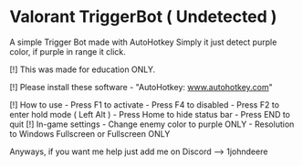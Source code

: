 # Valorant TriggerBot ( Undetected )
A simple Trigger Bot made with AutoHotkey
Simply it just detect purple color, if purple in range it click.

[!] This was made for education ONLY.

[!] Please install these software
    - "AutoHotkey: www.autohotkey.com"

[!] How to use
    - Press F1 to activate
    - Press F4 to disabled
    - Press F2 to enter hold mode ( Left Alt )
    - Press Home to hide status bar
    - Press END to quit
[!] In-game settings
    - Change enemy color to purple ONLY
    - Resolution to Windows Fullscreen or Fullscreen ONLY

Anyways, if you want me help just add me on Discord --> 1johndeere
